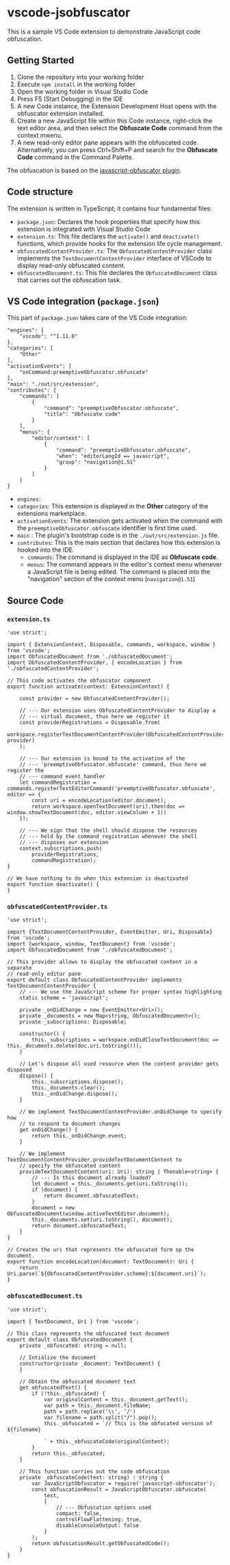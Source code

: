 # vscode-jsobfuscator

This is a sample VS Code extension to demonstrate JavaScript code obfuscation.

## Getting Started
1. Clone the repository into your working folder
1. Execute `npm install` in the working folder
1. Open the working folder in Visual Studio Code
1. Press F5 (Start Debugging) in the IDE
1. A new Code instance, the Extension Development Host opens with the obfuscator extension installed. 
1. Create a new JavaScript file within this Code instance, right-click the text editor area, and then select the **Obfuscate Code** command from the context mwenu.
1. A new read-only editor pane appears with the obfuscated code. Alternatively, you can press Ctrl+Shift+P and search for the **Obfuscate Code** command in the Command Palette.

The obfuscation is based on the [javascript-obfuscator plugin](https://github.com/javascript-obfuscator/javascript-obfuscator).

## Code structure

The extension is written in TypeScript; it contains four fundamental files:
- `package.json`: Declares the hook properties that specify how this extension is integrated with Visual Studio Code
- `extension.ts`: This file declares the `activate()` and `deactivate()` functions, which provide hooks for the extension life cycle management.
- `obfuscatedContentProvider.ts`: The `ObfuscatedContentProvider` class implements the `TextDocumentContentProvider` interface of VSCode to display read-only obfuscated content.
- `obfuscatedDocument.ts`: This file declares the `ObfuscatedDocument` class that carries out the obfuscation task.

## VS Code integration (`package.json`)

This part of `package.json` takes care of the VS Code integration:

    "engines": {
        "vscode": "^1.11.0"
    },
    "categories": [
        "Other"
    ],
    "activationEvents": [
        "onCommand:preemptiveObfuscator.obfuscate"
    ],
    "main": "./out/src/extension",
    "contributes": {
        "commands": [
            {
                "command": "preemptiveObfuscator.obfuscate",
                "title": "Obfuscate code"
            }   
        ],
        "menus": {
            "editor/context": [
                {
                    "command": "preemptiveObfuscator.obfuscate",
                    "when": "editorLangId == javascript",
                    "group": "navigation@1.51"
                }
            ]
        }
    }

- `engines`:
- `categories`: This extension is displayed in the **Other** category of the extensions marketplace.
- `activationEvents`: The extension gets activated when the command with the `preemptiveObfuscator.obfuscate` identifier is first time used.
- `main` : The plugin's bootstrap code is in the `./out/src/extension.js` file.
- `contributes`: This is the main section that declares how this extension is hooked into the IDE.
    - `commands`: The command is displayed in the IDE as **Obfuscate code**.
    - `menus`: The command appears in the editor's context menu whenever a JavaScript file is being edited. The command is placed into the "navigation" section of the context menu (`navigation@1.51`)

## Source Code

### `extension.ts`

    'use strict';

    import { ExtensionContext, Disposable, commands, workspace, window } from 'vscode';
    import ObfuscatedDocument from './obfuscatedDocument';
    import ObfuscatedContentProvider, { encodeLocation } from './obfuscatedContentProvider';

    // This code activates the obfuscator component
    export function activate(context: ExtensionContext) {

        const provider = new ObfuscatedContentProvider();

        // --- Our extension uses ObfuscatedContentProvider to display a
        // --- virtual document, thus here we register it
        const providerRegistrations = Disposable.from(
            workspace.registerTextDocumentContentProvider(ObfuscatedContentProvider.scheme, provider)
	    );

        // --- Our extension is bound to the activation of the 
        // --- 'preemptiveObfuscator.obfuscate' command, thus here we register the
        // --- command event handler
        let commandRegistration = commands.registerTextEditorCommand('preemptiveObfuscator.obfuscate', editor => {
            const uri = encodeLocation(editor.document);
            return workspace.openTextDocument(uri).then(doc => window.showTextDocument(doc, editor.viewColumn + 1))
        });

        // --- We sign that the shell should dispose the resources
        // --- held by the command registration whenever the shell
        // --- disposes our extension
        context.subscriptions.push(
            providerRegistrations,
            commandRegistration);
    }

    // We have nothing to do when this extension is deactivated
    export function deactivate() {
    }

### `obfuscatedContentProvider.ts`

    'use strict';

    import {TextDocumentContentProvider, EventEmitter, Uri, Disposable} from 'vscode';
    import {workspace, window, TextDocument} from 'vscode';
    import ObfuscatedDocument from './obfuscatedDocument';

    // This provider allows to display the obfuscated content in a separate
    // read-only editor pane
    export default class ObfuscatedContentProvider implements TextDocumentContentProvider {
        // --- We use the JavaScript scheme for proper syntax highlighting
        static scheme = 'javascript';

        private _onDidChange = new EventEmitter<Uri>();
        private _documents = new Map<string, ObfuscatedDocument>();
        private _subscriptions: Disposable;

        constructor() {
            this._subscriptions = workspace.onDidCloseTextDocument(doc => this._documents.delete(doc.uri.toString()));
        }

        // Let's dispose all used resource when the content provider gets disposed
        dispose() {
            this._subscriptions.dispose();
            this._documents.clear();
            this._onDidChange.dispose();
        }

        // We implement TextDocumentContentProvider.onDidChange to specify how
        // to respond to document changes
        get onDidChange() {
            return this._onDidChange.event;
        }

        // We implement TextDocumentContentProvider.provideTextDocumentContent to
        // specify the obfuscated content 
        provideTextDocumentContent(uri: Uri): string | Thenable<string> {
            // --- Is this document already loaded?
            let document = this._documents.get(uri.toString());
            if (document) {
                return document.obfuscatedText;
            }
            document = new ObfuscatedDocument(window.activeTextEditor.document);
            this._documents.set(uri.toString(), document);
            return document.obfuscatedText;
        }
    }

    // Creates the uri that represents the obfuscated form op the document.
    export function encodeLocation(document: TextDocument): Uri {
        return Uri.parse(`${ObfuscatedContentProvider.scheme}:${document.uri}`);
    }

### `obfuscatedDocument.ts`

    'use strict';

    import { TextDocument, Uri } from 'vscode';

    // This class represents the obfuscated text document
    export default class ObfuscatedDocument {
        private _obfuscated: string = null;

        // Intialize the document
        constructor(private _document: TextDocument) {
        }

        // Obtain the obfuscated document text
        get obfuscatedText() {
            if (!this._obfuscated) {
                var originalContent = this._document.getText();
                var path = this._document.fileName;
                path = path.replace('\\', '/')
                var filename = path.split("/").pop();
                this._obfuscated = `// This is the obfucated version of ${filename}

                ` + this._obfuscateCode(originalContent);
            }
            return this._obfuscated;
        }

        // This function carries out the code obfuscation
        private _obfuscateCode(text: string) : string {
            var JavaScriptObfuscator = require('javascript-obfuscator');
            const obfuscationResult = JavaScriptObfuscator.obfuscate(
                text,
                {
                    // --- Obfuscation options used
                    compact: false,
                    controlFlowFlattening: true,
                    disableConsoleOutput: false
                }
            );
            return obfuscationResult.getObfuscatedCode();
        }
    }

